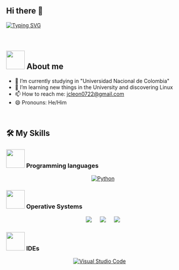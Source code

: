 ## Hi there 👋

<a href="https://git.io/typing-svg"><img src="https://readme-typing-svg.herokuapp.com?font=Fira+Code&pause=1000&width=435&lines=Systems+engineering" alt="Typing SVG" /></a>

<br>

## <picture><img src = "https://github.com/7oSkaaa/7oSkaaa/blob/main/Images/about_me.gif?raw=true" width = 50px></picture> About me


- :school: I’m currently studying in "Universidad Nacional de Colombia"
- 🐧 I’m learning new things in the University and discovering Linux
- 📫 How to reach me: jcleon0722@gmail.com
- 😄 Pronouns: He/Him

<br>

## 🛠️ My Skills

### <picture> <img src = "https://github.com/7oSkaaa/7oSkaaa/blob/main/Images/Programming_Languages.gif?raw=true" width = 50px>  </picture> Programming languages

<p align="center"> 
  &emsp;
   <a href="https://www.python.org" target="_blank">
    <img alt="Python" src="https://img.shields.io/badge/Python%20-%2314354C.svg?style=plastic&logo=python&logoColor=white">
  </a>
</p>
   
 ### <picture> <img src = "https://github.com/7oSkaaa/7oSkaaa/blob/main/Images/OS.gif?raw=true" width = 50px>  </picture> Operative Systems

<p align="center">
  &emsp;
   <a href="#"><img src="https://img.shields.io/badge/Linux-FCC624?style=plastic&logo=linux&logoColor=black"></a>
  &emsp;
   <a href="#"><img src="https://img.shields.io/badge/Ubuntu-E95420?style=plastic&logo=ubuntu&logoColor=white"></a> 
  &emsp;
   <a href="#"><img src="https://img.shields.io/badge/Windows-0078D6?style=plastic&logo=windows&logoColor=white"></a>
</p>

 ### <picture> <img src = "https://github.com/7oSkaaa/7oSkaaa/blob/main/Images/Software_Tools.gif?raw=true" width = 50px>  </picture> IDEs

 <p align="center">
  &emsp;
    <a href="#"><img alt="Visual Studio Code" src="https://img.shields.io/badge/Visual%20Studio%20Code-0078d7.svg?style=plastic&logo=visual-studio-code&logoColor=white"></a>
  &emsp;
 </p>

 

